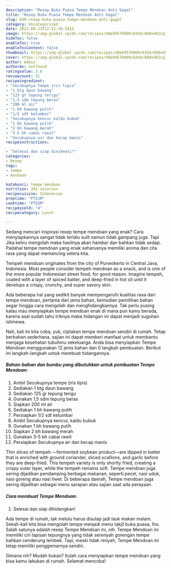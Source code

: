 ```yaml
---
description: "Resep Buka Puasa Tempe Mendoan Anti Gagal"
title: "Resep Buka Puasa Tempe Mendoan Anti Gagal"
slug: 649-resep-buka-puasa-tempe-mendoan-anti-gagal
category: Uncategorized
date: 2022-08-23T22:51:39.541Z
image: https://img-global.cpcdn.com/recipes/40e94576009c83d4/680x482cq70/tempe-mendoan-foto-resep-utama.jpg
hideToc: false
enableToc: true
enableTocContent: false
thumbnail: https://img-global.cpcdn.com/recipes/40e94576009c83d4/680x482cq70/tempe-mendoan-foto-resep-utama.jpg
cover: https://img-global.cpcdn.com/recipes/40e94576009c83d4/680x482cq70/tempe-mendoan-foto-resep-utama.jpg
author: Admin
authorAv: notfound
ratingvalue: 3.6
reviewcount: 21
recipeingredient:
- "Secukupnya tempe iris tipis"
- "1 btg daun bawang"
- "125 gr tepung terigu"
- "1,5 sdm tepung beras"
- "200 ml air"
- "1 bh bawang putih"
- "1/2 sdt ketumbar"
- "Secukupnya kencur kaldu bubuk"
- "1 bh bawang putih"
- "2 bh bawang merah"
- "3-5 bh cabai rawit"
- "Secukupnya air dan kecap manis"
recipeinstructions:

- "Selesai dan siap dinikmati!"
categories:
- Resep
tags:
- tempe
- mendoan

katakunci: tempe mendoan 
nutrition: 101 calories
recipecuisine: Indonesian
preptime: "PT21M"
cooktime: "PT55M"
recipeyield: "4"
recipecategory: Lunch

---
```



Sedang mencari inspirasi resep tempe mendoan yang enak? Cara menyiapkannya sangat tidak terlalu sulit namun tidak gampang juga. Tapi Jika keliru mengolah maka hasilnya akan hambar dan bahkan tidak sedap. Padahal tempe mendoan yang enak seharusnya memiliki aroma dan cita rasa yang dapat memancing selera kita.


Tempeh mendoan originates from the city of Purwokerto in Central Java, Indonesia. Most people consider tempeh mendoan as a snack, and is one of the more popular Indonesian street food, for good reason. Imagine tempeh, coated with a layer of spiced batter, and deep-fried in hot oil until it develops a crispy, crunchy, and super savory skin.

Ada beberapa hal yang sedikit banyak mempengaruhi kualitas rasa dari tempe mendoan, pertama dari jenis bahan, kemudian pemilihan bahan segar hingga cara mengolah dan menghidangkannya. Tak perlu pusing kalau mau menyiapkan tempe mendoan enak di mana pun kamu berada, karena asal sudah tahu triknya maka hidangan ini dapat menjadi suguhan istimewa.


Nah, kali ini kita coba, yuk, ciptakan tempe mendoan sendiri di rumah. Tetap berbahan sederhana, sajian ini dapat memberi manfaat untuk membantu menjaga kesehatan tubuhmu sekeluarga. Anda bisa menyiapkan Tempe Mendoan menggunakan 12 jenis bahan dan 0 langkah pembuatan. Berikut ini langkah-langkah untuk membuat hidangannya.

<!--inarticleads1-->

##### Bahan-bahan dan bumbu yang dibutuhkan untuk pembuatan Tempe Mendoan:

1. Ambil Secukupnya tempe (iris tipis)
1. Sediakan 1 btg daun bawang
1. Sediakan 125 gr tepung terigu
1. Gunakan 1,5 sdm tepung beras
1. Siapkan 200 ml air
1. Sediakan 1 bh bawang putih
1. Persiapkan 1/2 sdt ketumbar
1. Ambil Secukupnya kencur, kaldu bubuk
1. Gunakan 1 bh bawang putih
1. Siapkan 2 bh bawang merah
1. Gunakan 3-5 bh cabai rawit
1. Persiapkan Secukupnya air dan kecap manis


Thin slices of tempeh —fermented soybean product—are dipped in batter that is enriched with ground coriander, sliced scallions, and garlic before they are deep-fried. This tempeh variety is only shortly fried, creating a crispy outer layer, while the tempeh remains soft. Tempe mendoan juga sering dijadikan pendamping berbagai makanan, seperti pecel, nasi uduk, nasi goreng atau nasi liwet. Di beberapa daerah, Tempe mendoan juga sering dijadikan sebagai menu sarapan atau sajian saat ada perayaan. 

<!--inarticleads2-->

##### Cara membuat Tempe Mendoan:


1. Selesai dan siap dihidangkan!

Ada tempe di rumah, tak melulu harus disulap jadi lauk makan malam. Sekali-kali kita bisa mengolah tempe menjadi menu takjil buka puasa, lho. Salah satunya adalah resep Tempe Mendoan ini, nih. Tempe Mendoan ini memiliki ciri lapisan tepungnya yang tidak serenyah gorengan tempe bahkan cenderung lembek. Tapi, meski tidak renyah, Tempe Mendoan ini tetap memiliki penggemarnya sendiri. 

Gimana nih? Mudah bukan? Itulah cara menyiapkan tempe mendoan yang bisa kamu lakukan di rumah. Selamat mencoba!
